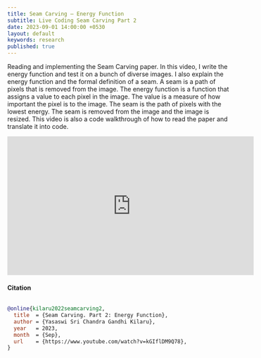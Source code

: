 ```yaml
---
title: Seam Carving — Energy Function
subtitle: Live Coding Seam Carving Part 2
date: 2023-09-01 14:00:00 +0530
layout: default
keywords: research
published: true
---
```


Reading and implementing the Seam Carving paper. In this video, I write the energy function and test it on a bunch of diverse images. I also explain the energy function and the formal definition of a seam. A seam is a path of pixels that is removed from the image. The energy function is a function that assigns a value to each pixel in the image. The value is a measure of how important the pixel is to the image. The seam is the path of pixels with the lowest energy. The seam is removed from the image and the image is resized. This video is also a code walkthrough of how to read the paper and translate it into code.

<center>
<iframe width="560" height="315" src="https://www.youtube-nocookie.com/embed/kGIflDM9Q78?si=tW0nEWa1AgUfDH_V" title="YouTube video player" frameborder="0" allow="accelerometer; autoplay; clipboard-write; encrypted-media; gyroscope; picture-in-picture; web-share" referrerpolicy="strict-origin-when-cross-origin" allowfullscreen></iframe>
</center>

#### Citation

```bibtex

@online{kilaru2022seamcarving2,
  title  = {Seam Carving. Part 2: Energy Function},
  author = {Yasaswi Sri Chandra Gandhi Kilaru},
  year   = 2023,
  month  = {Sep},
  url    = {https://www.youtube.com/watch?v=kGIflDM9Q78},
}
```

